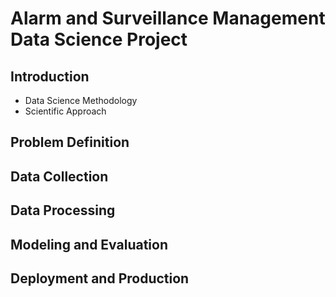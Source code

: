# Alarm and Surveillance Management Data Science Project

## Introduction
- Data Science Methodology
- Scientific Approach

## Problem Definition

## Data Collection

## Data Processing

## Modeling and Evaluation

## Deployment and Production
